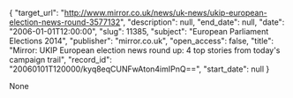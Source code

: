 {
  "target_url": "http://www.mirror.co.uk/news/uk-news/ukip-european-election-news-round-3577132", 
  "description": null, 
  "end_date": null, 
  "date": "2006-01-01T12:00:00", 
  "slug": 11385, 
  "subject": "European Parliament Elections 2014", 
  "publisher": "mirror.co.uk", 
  "open_access": false, 
  "title": "Mirror: UKIP European election news round up: 4 top stories from today's campaign trail", 
  "record_id": "20060101T120000/kyq8eqCUNFwAton4imIPnQ==", 
  "start_date": null
}

None